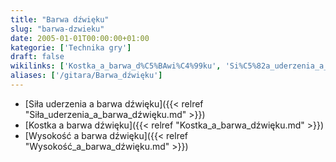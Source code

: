 ```yaml
---
title: "Barwa dźwięku"
slug: "barwa-dzwieku"
date: 2005-01-01T00:00:00+01:00
kategorie: ['Technika gry']
draft: false
wikilinks: ['Kostka_a_barwa_d%C5%BAwi%C4%99ku', 'Si%C5%82a_uderzenia_a_barwa_d%C5%BAwi%C4%99ku', 'Wysoko%C5%9B%C4%87_a_barwa_d%C5%BAwi%C4%99ku']
aliases: ['/gitara/Barwa_dźwięku']
---
```

  - [Siła uderzenia a barwa
    dźwięku]({{< relref "Siła_uderzenia_a_barwa_dźwięku.md" >}})
  - [Kostka a barwa dźwięku]({{< relref "Kostka_a_barwa_dźwięku.md" >}})
  - [Wysokość a barwa dźwięku]({{< relref "Wysokość_a_barwa_dźwięku.md" >}})


